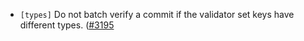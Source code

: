 - `[types]` Do not batch verify a commit if the validator set keys have different
  types. ([\#3195](https://github.com/depinnetwork/por-consensus/issues/3195)
